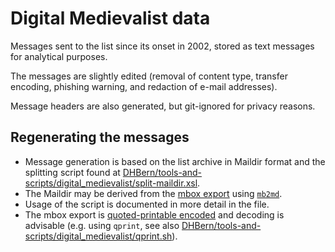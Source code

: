 # Digital Medievalist <dm-l> data

Messages sent to the list since its onset in 2002, stored as text messages for analytical purposes.

The messages are slightly edited (removal of content type, transfer encoding, phishing warning, and redaction of e-mail addresses).

Message headers are also generated, but git-ignored for privacy reasons.

## Regenerating the messages

* Message generation is based on the list archive in Maildir format and the splitting script found at [DHBern/tools-and-scripts/digital_medievalist/split-maildir.xsl](https://github.com/DHBern/tools-and-scripts/blob/main/digital_medievalist/split-maildir.xsl).
* The Maildir may be derived from the [mbox export](https://listserv.uleth.ca/hyperkitty/list/dm-l@uleth.ca/export/dm-l@uleth.ca-2023-04.mbox.gz) using [`mb2md`](http://batleth.sapienti-sat.org/projects/mb2md/).
* Usage of the script is documented in more detail in the file. 
* The mbox export is [quoted-printable encoded](https://en.wikipedia.org/wiki/Quoted-printable) and decoding is advisable (e.g. using `qprint`, see also [DHBern/tools-and-scripts/digital_medievalist/qprint.sh](https://github.com/DHBern/tools-and-scripts/blob/main/digital_medievalist/qprint.sh)).
